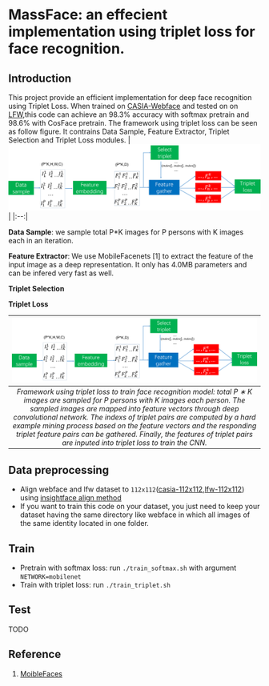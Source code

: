 # MassFace: an effecient implementation using triplet loss for face recognition.

## Introduction
This project provide an efficient implementation for deep face recognition using Triplet Loss. When trained on [CASIA-Webface](http://www.cbsr.ia.ac.cn/english/CASIA-WebFace-Database.html) and tested on on [LFW](http://vis-www.cs.umass.edu/lfw/),this code can achieve an 98.3% accuracy with softmax pretrain and 98.6% with CosFace pretrain. The framework using triplet loss can be seen as follow figure. It contrains Data Sample, Feature Extractor, Triplet Selection and Triplet Loss modules.
|![image](./images/framework.png) |
|:--:|

**Data Sample**: we sample total P*K images for P persons with K images each in an iteration.

**Feature Extractor**: We use MobileFacenets [1] to extract the feature of the input image as a deep representation. It only has 4.0MB parameters and can be infered very fast as well.

**Triplet Selection**

**Triplet Loss**

|![image](./images/framework.png) |
|:--:|
| *Framework using triplet loss to train face recognition model: total P ∗ K images are sampled for P persons with K images each person. The sampled images are mapped into feature vectors through deep convolutional network. The indexs of triplet pairs are computed by a hard example mining process based on the feature vectors and the responding triplet feature pairs can be gathered. Finally, the features of triplet pairs are inputed into triplet loss to train the CNN.* |

## Data preprocessing

- Align webface and lfw dataset to ```112x112```([casia-112x112](https://pan.baidu.com/s/1MYNq6pkZJCkpKERC92Ea1A),[lfw-112x112](https://pan.baidu.com/s/1-QASgnuL0FYBpzq3K79Vmw)) using [insightface align method](https://github.com/deepinsight/insightface/blob/master/src/align/align_lfw.py)
- If you want to train this code on your dataset, you just need to keep your dataset having the same directory like webface in which all images of the same identity located in one folder.

## Train
- Pretrain with softmax loss: run ```./train_softmax.sh``` with argument ```NETWORK=mobilenet```
- Train with triplet loss: run ```./train_triplet.sh```
## Test
TODO

## Reference
1. [MoibleFaces](https://arxiv.org/pdf/1804.07573)
